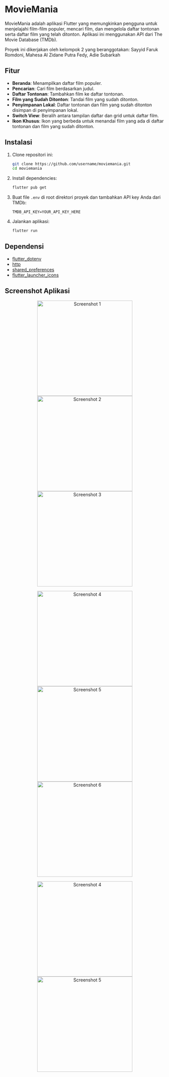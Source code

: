 # MovieMania

MovieMania adalah aplikasi Flutter yang memungkinkan pengguna untuk menjelajahi film-film populer, mencari film, dan mengelola daftar tontonan serta daftar film yang telah ditonton. Aplikasi ini menggunakan API dari The Movie Database (TMDb).

Proyek ini dikerjakan oleh kelompok 2 yang beranggotakan: Sayyid Faruk Romdoni, Mahesa Al Zidane Putra Fedy, Adie Subarkah

## Fitur

- **Beranda**: Menampilkan daftar film populer.
- **Pencarian**: Cari film berdasarkan judul.
- **Daftar Tontonan**: Tambahkan film ke daftar tontonan.
- **Film yang Sudah Ditonton**: Tandai film yang sudah ditonton.
- **Penyimpanan Lokal**: Daftar tontonan dan film yang sudah ditonton disimpan di penyimpanan lokal.
- **Switch View**: Beralih antara tampilan daftar dan grid untuk daftar film.
- **Ikon Khusus**: Ikon yang berbeda untuk menandai film yang ada di daftar tontonan dan film yang sudah ditonton.

## Instalasi

1. Clone repositori ini:

   ```bash
   git clone https://github.com/username/moviemania.git
   cd moviemania
   ```

2. Install dependencies:

   ```bash
   flutter pub get
   ```

3. Buat file `.env` di root direktori proyek dan tambahkan API key Anda dari TMDb:

   ```env
   TMDB_API_KEY=YOUR_API_KEY_HERE
   ```

4. Jalankan aplikasi:

   ```bash
   flutter run
   ```

## Dependensi

- [flutter_dotenv](https://pub.dev/packages/flutter_dotenv)
- [http](https://pub.dev/packages/http)
- [shared_preferences](https://pub.dev/packages/shared_preferences)
- [flutter_launcher_icons](https://pub.dev/packages/flutter_launcher_icons)

## Screenshot Aplikasi

<p align="center">
  <img src="https://github.com/sayyidfaruk/movie_mania/blob/main/assets/Screenshot/Screenshot_2024-07-07-20-05-12-40_467fa3fbe539914f0cdda59fde860c3b.jpg" alt="Screenshot 1" width="300"/>
  <img src="https://github.com/sayyidfaruk/movie_mania/blob/main/assets/Screenshot/Screenshot_2024-07-07-20-05-45-42_467fa3fbe539914f0cdda59fde860c3b.jpg" alt="Screenshot 2" width="300"/>
   <img src="https://github.com/sayyidfaruk/movie_mania/blob/main/assets/Screenshot/Screenshot_2024-07-07-20-05-50-53_467fa3fbe539914f0cdda59fde860c3b.jpg" alt="Screenshot 3" width="300"/>
</p>

<p align="center">
  <img src="https://github.com/sayyidfaruk/movie_mania/blob/main/assets/Screenshot/Screenshot_2024-07-07-20-06-43-35_467fa3fbe539914f0cdda59fde860c3b.jpg" alt="Screenshot 4" width="300"/>
  <img src="https://github.com/sayyidfaruk/movie_mania/blob/main/assets/Screenshot/Screenshot_2024-07-07-20-07-28-22_467fa3fbe539914f0cdda59fde860c3b.jpg" alt="Screenshot 5" width="300"/>
   <img src="https://github.com/sayyidfaruk/movie_mania/blob/main/assets/Screenshot/Screenshot_2024-07-07-20-07-42-08_467fa3fbe539914f0cdda59fde860c3b.jpg" alt="Screenshot 6" width="300"/>
</p>

<p align="center">
  <img src="https://github.com/sayyidfaruk/movie_mania/blob/main/assets/Screenshot/Screenshot_2024-07-07-20-07-37-97_467fa3fbe539914f0cdda59fde860c3b.jpg" alt="Screenshot 4" width="300"/>
  <img src="https://github.com/sayyidfaruk/movie_mania/blob/main/assets/Screenshot/Screenshot_2024-07-07-20-08-22-55_467fa3fbe539914f0cdda59fde860c3b.jpg" alt="Screenshot 5" width="300"/>
</p>

